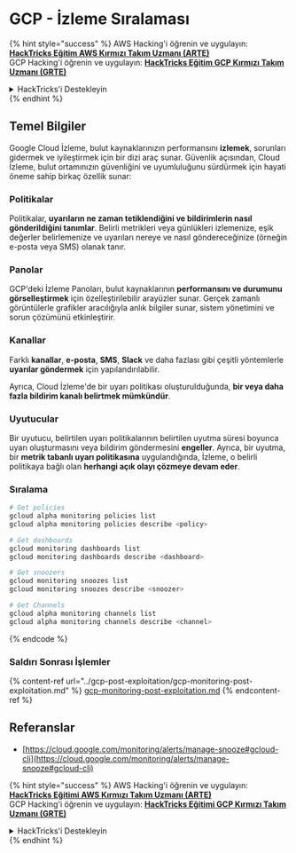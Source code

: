 # GCP - İzleme Sıralaması

{% hint style="success" %}
AWS Hacking'i öğrenin ve uygulayın: <img src="/.gitbook/assets/image.png" alt="" data-size="line">[**HackTricks Eğitim AWS Kırmızı Takım Uzmanı (ARTE)**](https://training.hacktricks.xyz/courses/arte)<img src="/.gitbook/assets/image.png" alt="" data-size="line">\
GCP Hacking'i öğrenin ve uygulayın: <img src="/.gitbook/assets/image (2).png" alt="" data-size="line">[**HackTricks Eğitim GCP Kırmızı Takım Uzmanı (GRTE)**<img src="/.gitbook/assets/image (2).png" alt="" data-size="line">](https://training.hacktricks.xyz/courses/grte)

<details>

<summary>HackTricks'i Destekleyin</summary>

* [**Abonelik planlarını**](https://github.com/sponsors/carlospolop) kontrol edin!
* 💬 [**Discord grubuna**](https://discord.gg/hRep4RUj7f) katılın veya [**telegram grubuna**](https://t.me/peass) katılın veya bizi **Twitter** 🐦 [**@hacktricks\_live**](https://twitter.com/hacktricks\_live)** takip edin.**
* **Hacking püf noktalarını paylaşarak PR'ler göndererek** [**HackTricks**](https://github.com/carlospolop/hacktricks) ve [**HackTricks Cloud**](https://github.com/carlospolop/hacktricks-cloud) github depolarına katkıda bulunun.

</details>
{% endhint %}

## Temel Bilgiler

Google Cloud İzleme, bulut kaynaklarınızın performansını **izlemek**, sorunları gidermek ve iyileştirmek için bir dizi araç sunar. Güvenlik açısından, Cloud İzleme, bulut ortamınızın güvenliğini ve uyumluluğunu sürdürmek için hayati öneme sahip birkaç özellik sunar:

### Politikalar

Politikalar, **uyarıların ne zaman tetiklendiğini ve bildirimlerin nasıl gönderildiğini tanımlar**. Belirli metrikleri veya günlükleri izlemenize, eşik değerler belirlemenize ve uyarıları nereye ve nasıl göndereceğinize (örneğin e-posta veya SMS) olanak tanır.

### Panolar

GCP'deki İzleme Panoları, bulut kaynaklarının **performansını ve durumunu görselleştirmek** için özelleştirilebilir arayüzler sunar. Gerçek zamanlı görüntülerle grafikler aracılığıyla anlık bilgiler sunar, sistem yönetimini ve sorun çözümünü etkinleştirir.

### Kanallar

Farklı **kanallar**, **e-posta**, **SMS**, **Slack** ve daha fazlası gibi çeşitli yöntemlerle **uyarılar göndermek** için yapılandırılabilir.

Ayrıca, Cloud İzleme'de bir uyarı politikası oluşturulduğunda, **bir veya daha fazla bildirim kanalı belirtmek mümkündür**.

### Uyutucular

Bir uyutucu, belirtilen uyarı politikalarının belirtilen uyutma süresi boyunca uyarı oluşturmasını veya bildirim göndermesini **engeller**. Ayrıca, bir uyutma, bir **metrik tabanlı uyarı politikasına** uygulandığında, İzleme, o belirli politikaya bağlı olan **herhangi açık olayı çözmeye devam eder**.

### Sıralama
```bash
# Get policies
gcloud alpha monitoring policies list
gcloud alpha monitoring policies describe <policy>

# Get dashboards
gcloud monitoring dashboards list
gcloud monitoring dashboards describe <dashboard>

# Get snoozers
gcloud monitoring snoozes list
gcloud monitoring snoozes describe <snoozer>

# Get Channels
gcloud alpha monitoring channels list
gcloud alpha monitoring channels describe <channel>
```
{% endcode %}

### Saldırı Sonrası İşlemler

{% content-ref url="../gcp-post-exploitation/gcp-monitoring-post-exploitation.md" %}
[gcp-monitoring-post-exploitation.md](../gcp-post-exploitation/gcp-monitoring-post-exploitation.md)
{% endcontent-ref %}

## Referanslar

* [https://cloud.google.com/monitoring/alerts/manage-snooze#gcloud-cli](https://cloud.google.com/monitoring/alerts/manage-snooze#gcloud-cli)

{% hint style="success" %}
AWS Hacking'i öğrenin ve uygulayın:<img src="/.gitbook/assets/image.png" alt="" data-size="line">[**HackTricks Eğitimi AWS Kırmızı Takım Uzmanı (ARTE)**](https://training.hacktricks.xyz/courses/arte)<img src="/.gitbook/assets/image.png" alt="" data-size="line">\
GCP Hacking'i öğrenin ve uygulayın: <img src="/.gitbook/assets/image (2).png" alt="" data-size="line">[**HackTricks Eğitimi GCP Kırmızı Takım Uzmanı (GRTE)**<img src="/.gitbook/assets/image (2).png" alt="" data-size="line">](https://training.hacktricks.xyz/courses/grte)

<details>

<summary>HackTricks'i Destekleyin</summary>

* [**Abonelik planlarını**](https://github.com/sponsors/carlospolop) kontrol edin!
* 💬 [**Discord grubuna**](https://discord.gg/hRep4RUj7f) katılın veya [**telegram grubuna**](https://t.me/peass) katılın veya bizi **Twitter** 🐦 [**@hacktricks\_live**](https://twitter.com/hacktricks\_live)** takip edin.**
* **Hacking püf noktalarını paylaşarak PR göndererek** [**HackTricks**](https://github.com/carlospolop/hacktricks) ve [**HackTricks Cloud**](https://github.com/carlospolop/hacktricks-cloud) github depolarına katkıda bulunun.

</details>
{% endhint %}
